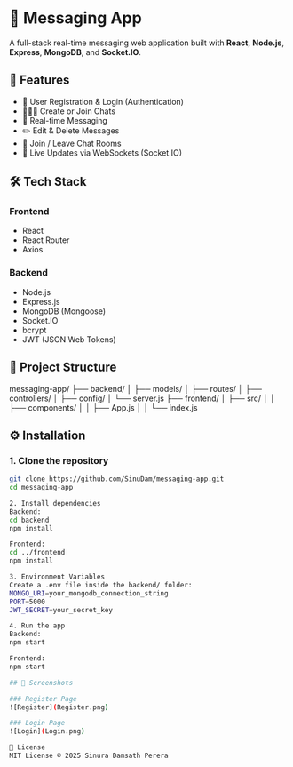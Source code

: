 # 💬 Messaging App

A full-stack real-time messaging web application built with **React**, **Node.js**, **Express**, **MongoDB**, and **Socket.IO**.

## 🚀 Features

- 🔐 User Registration & Login (Authentication)
- 🧑‍🤝‍🧑 Create or Join Chats
- 💬 Real-time Messaging
- ✏️ Edit & Delete Messages
- 🚪 Join / Leave Chat Rooms
- 📡 Live Updates via WebSockets (Socket.IO)

## 🛠️ Tech Stack

### Frontend
- React
- React Router
- Axios

### Backend
- Node.js
- Express.js
- MongoDB (Mongoose)
- Socket.IO
- bcrypt
- JWT (JSON Web Tokens)

## 📁 Project Structure
messaging-app/
├── backend/
│ ├── models/
│ ├── routes/
│ ├── controllers/
│ ├── config/
│ └── server.js
├── frontend/
│ ├── src/
│ │ ├── components/
│ │ ├── App.js
│ │ └── index.js


## ⚙️ Installation

### 1. Clone the repository
```bash
git clone https://github.com/SinuDam/messaging-app.git
cd messaging-app

2. Install dependencies
Backend:
cd backend
npm install

Frontend:
cd ../frontend
npm install

3. Environment Variables
Create a .env file inside the backend/ folder:
MONGO_URI=your_mongodb_connection_string
PORT=5000
JWT_SECRET=your_secret_key

4. Run the app
Backend:
npm start

Frontend:
npm start

## 📸 Screenshots

### Register Page
![Register](Register.png)

### Login Page
![Login](Login.png)

📄 License
MIT License © 2025 Sinura Damsath Perera


